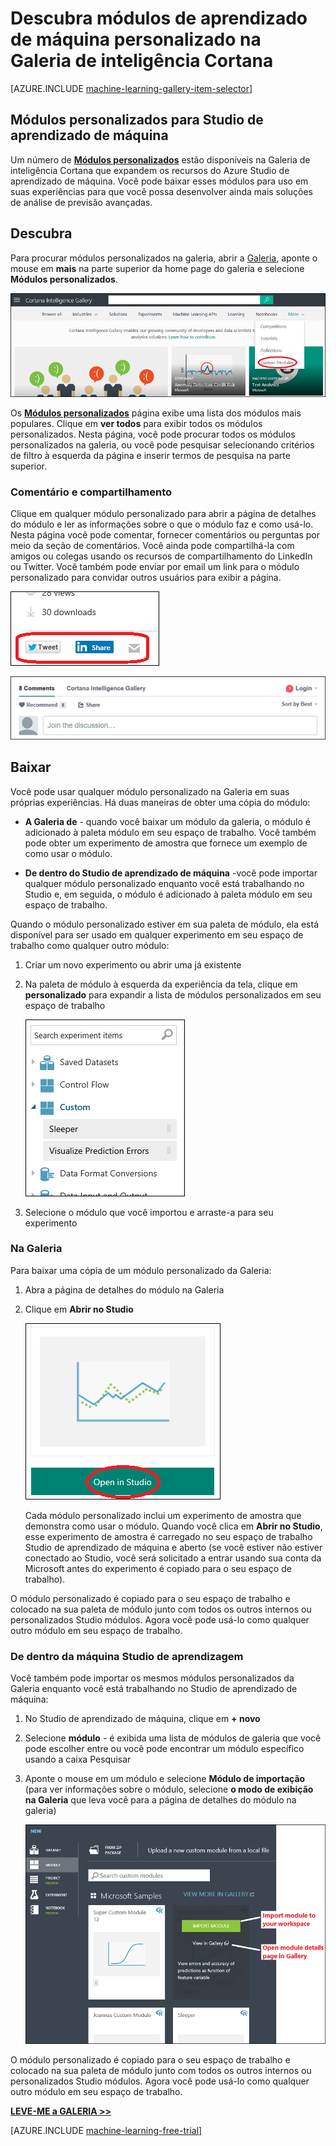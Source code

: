 <properties
    pageTitle="Módulos personalizados da Galeria de inteligência de Cortana | Microsoft Azure"
    description="Descubra módulos de aprendizado de máquina personalizado na Galeria de inteligência de Cortana."
    services="machine-learning"
    documentationCenter=""
    authors="garyericson"
    manager="jhubbard"
    editor="cgronlun"/>

<tags
    ms.service="machine-learning"
    ms.workload="data-services"
    ms.tgt_pltfrm="na"
    ms.devlang="na"
    ms.topic="article"
    ms.date="10/17/2016"
    ms.author="roopalik;garye"/>


# <a name="discover-custom-machine-learning-modules-in-the-cortana-intelligence-gallery"></a>Descubra módulos de aprendizado de máquina personalizado na Galeria de inteligência Cortana

[AZURE.INCLUDE [machine-learning-gallery-item-selector](../../includes/machine-learning-gallery-item-selector.md)]

## <a name="custom-modules-for-machine-learning-studio"></a>Módulos personalizados para Studio de aprendizado de máquina

Um número de **[Módulos personalizados](https://gallery.cortanaintelligence.com/customModules)** estão disponíveis na Galeria de inteligência Cortana que expandem os recursos do Azure Studio de aprendizado de máquina. Você pode baixar esses módulos para uso em suas experiências para que você possa desenvolver ainda mais soluções de análise de previsão avançadas.

## <a name="discover"></a>Descubra

Para procurar módulos personalizados na galeria, abrir a [Galeria](http://gallery.cortanaintelligence.com), aponte o mouse em **mais** na parte superior da home page do galeria e selecione **Módulos personalizados**.

![Selecione módulos personalizados na Galeria home page](media/machine-learning-gallery-custom-modules/select-custom-modules-in-gallery.png)

 Os **[Módulos personalizados](https://gallery.cortanaintelligence.com/customModules)** 
 página exibe uma lista dos módulos mais populares.
Clique em **ver todos** para exibir todos os módulos personalizados.
Nesta página, você pode procurar todos os módulos personalizados na galeria, ou você pode pesquisar selecionando critérios de filtro à esquerda da página e inserir termos de pesquisa na parte superior.

### <a name="comment-and-share"></a>Comentário e compartilhamento

 Clique em qualquer módulo personalizado para abrir a página de detalhes do módulo e ler as informações sobre o que o módulo faz e como usá-lo. Nesta página você pode comentar, fornecer comentários ou perguntas por meio da seção de comentários. Você ainda pode compartilhá-la com amigos ou colegas usando os recursos de compartilhamento do LinkedIn ou Twitter. Você também pode enviar por email um link para o módulo personalizado para convidar outros usuários para exibir a página.

![Compartilhar este item com amigos](media\machine-learning-gallery-how-to-use-contribute-publish\share-links.png)

![Adicionar seus próprios comentários](media\machine-learning-gallery-how-to-use-contribute-publish\comments.png)

## <a name="download"></a>Baixar

Você pode usar qualquer módulo personalizado na Galeria em suas próprias experiências.
Há duas maneiras de obter uma cópia do módulo:

- **A Galeria de** - quando você baixar um módulo da galeria, o módulo é adicionado à paleta módulo em seu espaço de trabalho. Você também pode obter um experimento de amostra que fornece um exemplo de como usar o módulo.

- **De dentro do Studio de aprendizado de máquina** -você pode importar qualquer módulo personalizado enquanto você está trabalhando no Studio e, em seguida, o módulo é adicionado à paleta módulo em seu espaço de trabalho.

Quando o módulo personalizado estiver em sua paleta de módulo, ela está disponível para ser usado em qualquer experimento em seu espaço de trabalho como qualquer outro módulo:

1. Criar um novo experimento ou abrir uma já existente
2. Na paleta de módulo à esquerda da experiência da tela, clique em **personalizado** para expandir a lista de módulos personalizados em seu espaço de trabalho

    ![Lista de módulo personalizado na paleta de Studio](media\machine-learning-gallery-custom-modules\custom-module-in-studio-palette.png)
3. Selecione o módulo que você importou e arraste-a para seu experimento


### <a name="from-the-gallery"></a>Na Galeria

Para baixar uma cópia de um módulo personalizado da Galeria:

1. Abra a página de detalhes do módulo na Galeria

2. Clique em **Abrir no Studio**

    ![Abrir módulo personalizado da Galeria](media\machine-learning-gallery-custom-modules\open-custom-module-from-gallery.png)

    Cada módulo personalizado inclui um experimento de amostra que demonstra como usar o módulo. Quando você clica em **Abrir no Studio**, esse experimento de amostra é carregado no seu espaço de trabalho Studio de aprendizado de máquina e aberto (se você estiver não estiver conectado ao Studio, você será solicitado a entrar usando sua conta da Microsoft antes do experimento é copiado para o seu espaço de trabalho).

O módulo personalizado é copiado para o seu espaço de trabalho e colocado na sua paleta de módulo junto com todos os outros internos ou personalizados Studio módulos. Agora você pode usá-lo como qualquer outro módulo em seu espaço de trabalho.

### <a name="from-within-machine-learning-studio"></a>De dentro da máquina Studio de aprendizagem

Você também pode importar os mesmos módulos personalizados da Galeria enquanto você está trabalhando no Studio de aprendizado de máquina:

1. No Studio de aprendizado de máquina, clique em **+ novo**

2. Selecione **módulo** - é exibida uma lista de módulos de galeria que você pode escolher entre ou você pode encontrar um módulo específico usando a caixa Pesquisar

3. Aponte o mouse em um módulo e selecione **Módulo de importação** (para ver informações sobre o módulo, selecione **o modo de exibição na Galeria** que leva você para a página de detalhes do módulo na galeria)

    ![Importar o módulo personalizado para Studio de aprendizado de máquina](media\machine-learning-gallery-custom-modules\add-custom-module-in-studio.png)

O módulo personalizado é copiado para o seu espaço de trabalho e colocado na sua paleta de módulo junto com todos os outros internos ou personalizados Studio módulos. Agora você pode usá-lo como qualquer outro módulo em seu espaço de trabalho.




**[LEVE-ME a GALERIA >>](http://gallery.cortanaintelligence.com)**

[AZURE.INCLUDE [machine-learning-free-trial](../../includes/machine-learning-free-trial.md)]
